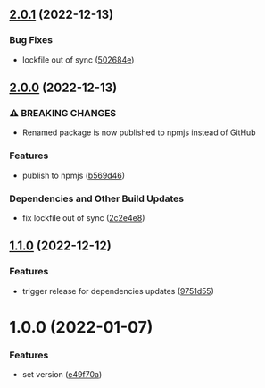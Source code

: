 ## [2.0.1](https://github.com/Th3S4mur41/release-config/compare/v2.0.0...v2.0.1) (2022-12-13)


### Bug Fixes

* lockfile out of sync ([502684e](https://github.com/Th3S4mur41/release-config/commit/502684e5b74a4139d2e5bf110bedebb8e1084e11))

## [2.0.0](https://github.com/Th3S4mur41/release-config/compare/v1.1.0...v2.0.0) (2022-12-13)


### ⚠ BREAKING CHANGES

* Renamed package is now published to npmjs instead of GitHub

### Features

* publish to npmjs ([b569d46](https://github.com/Th3S4mur41/release-config/commit/b569d46d385d78539762e6b7b5fb6ac6380d1782))


### Dependencies and Other Build Updates

* fix lockfile out of sync ([2c2e4e8](https://github.com/Th3S4mur41/release-config/commit/2c2e4e877539e97291bf371203bd27d74322bd46))

## [1.1.0](https://github.com/Th3S4mur41/config-release/compare/v1.0.0...v1.1.0) (2022-12-12)


### Features

* trigger release for dependencies updates ([9751d55](https://github.com/Th3S4mur41/config-release/commit/9751d55708dc80ad1cac203eb31aabc2f2fa65b6))

# 1.0.0 (2022-01-07)


### Features

* set version ([e49f70a](https://github.com/Th3S4mur41/config-release/commit/e49f70ac6318cee47284fae7b08a7ab2a555968b))
